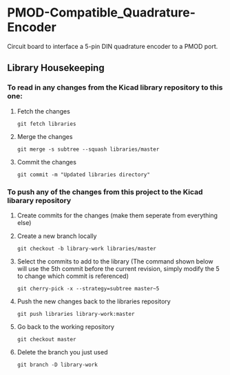 # PMOD-Compatible_Quadrature-Encoder
Circuit board to interface a 5-pin DIN quadrature encoder to a PMOD port.


## Library Housekeeping

### To read in any changes from the Kicad library repository to this one:

1. Fetch the changes

    ``` git fetch libraries ```

2. Merge the changes

    ``` git merge -s subtree --squash libraries/master ```

3. Commit the changes

    ``` git commit -m "Updated libraries directory" ```


### To push any of the changes from this project to the Kicad libarary repository

1. Create commits for the changes (make them seperate from everything else)

2. Create a new branch locally

    ``` git checkout -b library-work libraries/master ```

3. Select the commits to add to the library (The command shown below will use the 5th commit before the current revision, simply modify the 5 to change which commit is referenced)

    ``` git cherry-pick -x --strategy=subtree master~5 ```

4. Push the new changes back to the libraries repository

    ``` git push libraries library-work:master ```

5. Go back to the working repository

    ``` git checkout master ```

6. Delete the branch you just used

    ``` git branch -D library-work ```

